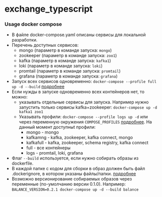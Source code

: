 # exchange_typescript

### Usage docker compose

- В файле docker-compose.yaml описаны сервисы для локальной разработки.
- Перечень доступных сервисов:
  - mongo (параметр в команде запуска: `mongo`)
  - zookeeper (параметр в команде запуска: `zoo1`)
  - kafka (параметр в команде запуска: `kafka1`)
  - loki (параметр в команде запуска: `loki`)
  - promtail (параметр в команде запуска: `promtail`)
  - grafana (параметр в команде запуска: `grafana`)
- Запуск всех сервисов одновременно: `docker-compose --profile full up -d --build` [подробнее](https://docs.docker.com/engine/reference/commandline/compose_up/)
- Если нужды в запуске одновременно всех контейнеров нет, то можно:
  - указывать отдельные сервисы для запуска. Например нужно запустить только сервисы kafka+zookeeper: `docker-compose up -d kafka1 zoo1`
  - Указывать профили: `docker-compose --profile logs up -d` или через переменную окружения `COMPOSE_PROFILES` [подробнее](https://docs.docker.com/compose/profiles/). На данный момент доступныt профили:
    - mongo - mongo
    - kafkamng - kafka, zookeeper, kafka connect, mongo
    - kafkafull - kafka, zookeeper, schema registry, kafka connect
    - full - все контейнеры
    - logs - promtail, loki, grafana
- Флаг `--build` используется, если нужно собирать образы из dockerfile.
- В каждой папке с кодом для сборки в образ должен быть файл .dockerignore, в котором указаны файлы/папки. [подробнее](https://www.tutorialspoint.com/using-dockerignore-file)
- Возможно версионирование собираемых образов через переменные (по-умолчанию версии 0.1.0). Например: `BALANCE_VERSION=0.2.1 docker-compose up -d --build balance`
